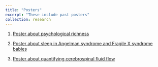 ```yaml
---
title: "Posters"
excerpt: "These include past posters"
collection: research
---
```


1. [Poster about psychological richness](posters/spsp_poster.png)

2. [Poster about sleep in Angelman syndrome and Fragile X syndrome babies](posters/sleep_poster.png)

3. [Poster about quantifying cerebrospinal fluid flow](images/IMSI_Draftb.png)
